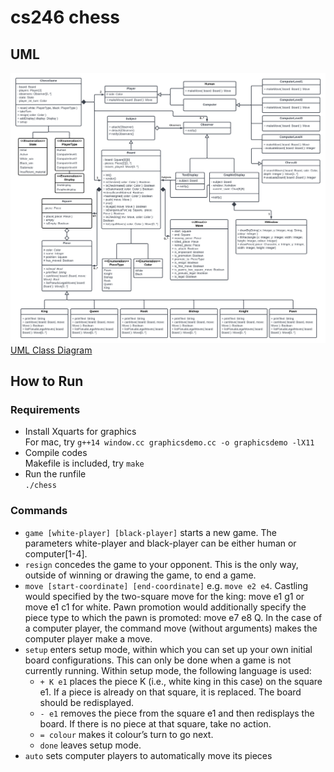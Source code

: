 # cs246 chess

## UML
<div>
  <img alt="UML" src="docs/uml.png" />
    <a href="docs/uml.png">UML Class Diagram</a>
</div>

## How to Run
### Requirements
- Install Xquarts for graphics</br>
For mac, try `g++14 window.cc graphicsdemo.cc -o graphicsdemo -lX11`
- Compile codes</br>
Makefile is included, try `make`
- Run the runfile</br>
`./chess`

### Commands
- `game [white-player] [black-player]` starts a new game. The parameters white-player and black-player
can be either human or computer[1-4].
- `resign` concedes the game to your opponent. This is the only way, outside of winning or drawing the game, to end a
game.
- `move [start-coordinate] [end-coordinate]` e.g. `move e2 e4`. Castling would specified by the two-square move for the king: move e1 g1 or move e1 c1 for white. Pawn promotion would additionally specify the piece type to which the pawn is promoted: move e7 e8 Q. In the case of a computer player, the command move (without arguments) makes the computer player make a move.
- `setup` enters setup mode, within which you can set up your own initial board configurations. This can only be done when a game is not currently running. Within setup mode, the following language is used:
   + `+ K e1` places the piece K (i.e., white king in this case) on the square e1. If a piece is already on that square, it is replaced. The board should be redisplayed.
   + `- e1` removes the piece from the square e1 and then redisplays the board. If there is no piece at that square, take no action.
   + `= colour` makes it colour’s turn to go next.
   + `done` leaves setup mode.
- `auto` sets computer players to automatically move its pieces
